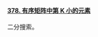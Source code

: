 #### [378. 有序矩阵中第 K 小的元素](https://leetcode.cn/problems/kth-smallest-element-in-a-sorted-matrix/)

二分搜索。